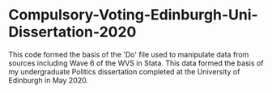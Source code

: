 # Compulsory-Voting-Edinburgh-Uni-Dissertation-2020
This code formed the basis of the 'Do' file used to manipulate data from sources including Wave 6 of the WVS in Stata. This data formed the basis of my undergraduate Politics dissertation completed at the University of Edinburgh in May 2020. 
